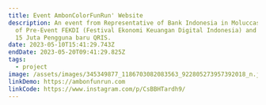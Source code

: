 ```yaml
---
title: Event AmbonColorFunRun' Website
description: An event from Representative of Bank Indonesia in Moluccas as part
  of Pre-Event FEKDI (Festival Ekonomi Keuangan Digital Indonesia) and part of
  15 Juta Pengguna baru QRIS.
date: 2023-05-10T15:41:29.743Z
endDate: 2023-05-20T09:41:29.825Z
tags:
  - project
image: /assets/images/345349877_1186703082083563_922805273957392018_n.jpg
linkDemo: https://ambonfunrun.com
linkCode: https://www.instagram.com/p/CsBBHTardh9/
---
```

